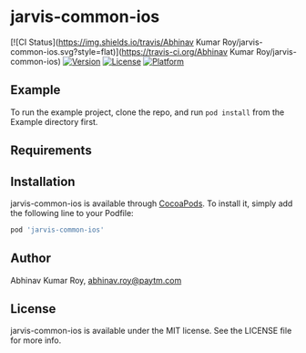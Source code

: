 # jarvis-common-ios

[![CI Status](https://img.shields.io/travis/Abhinav Kumar Roy/jarvis-common-ios.svg?style=flat)](https://travis-ci.org/Abhinav Kumar Roy/jarvis-common-ios)
[![Version](https://img.shields.io/cocoapods/v/jarvis-common-ios.svg?style=flat)](https://cocoapods.org/pods/jarvis-common-ios)
[![License](https://img.shields.io/cocoapods/l/jarvis-common-ios.svg?style=flat)](https://cocoapods.org/pods/jarvis-common-ios)
[![Platform](https://img.shields.io/cocoapods/p/jarvis-common-ios.svg?style=flat)](https://cocoapods.org/pods/jarvis-common-ios)

## Example

To run the example project, clone the repo, and run `pod install` from the Example directory first.

## Requirements

## Installation

jarvis-common-ios is available through [CocoaPods](https://cocoapods.org). To install
it, simply add the following line to your Podfile:

```ruby
pod 'jarvis-common-ios'
```

## Author

Abhinav Kumar Roy, abhinav.roy@paytm.com

## License

jarvis-common-ios is available under the MIT license. See the LICENSE file for more info.
